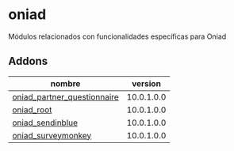 oniad
=========
Módulos relacionados con funcionalidades específicas para Oniad


Addons
----------------
nombre | version
--- | ---
[oniad_partner_questionnaire](oniad_partner_questionnaire/) | 10.0.1.0.0
[oniad_root](oniad_root/) | 10.0.1.0.0
[oniad_sendinblue](oniad_sendinblue/) | 10.0.1.0.0
[oniad_surveymonkey](oniad_surveymonkey/) | 10.0.1.0.0
